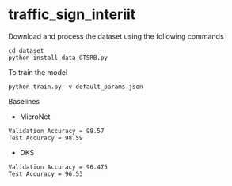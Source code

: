 # traffic_sign_interiit

Download and process the dataset using the following commands
```
cd dataset
python install_data_GTSRB.py
```

To train the model
```
python train.py -v default_params.json
```

Baselines

- MicroNet
```
Validation Accuracy = 98.57
Test Accuracy = 98.59
```

- DKS
```
Validation Accuracy = 96.475
Test Accuracy = 96.53
```